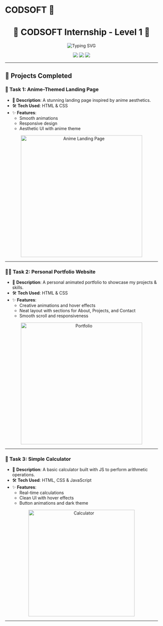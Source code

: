 # CODSOFT 👾

<h1 align="center">🌟 CODSOFT Internship - Level 1 🌟</h1>

<p align="center">
  <img src="https://readme-typing-svg.herokuapp.com?font=Fira+Code&duration=2500&pause=1000&center=true&vCenter=true&width=435&lines=Welcome+to+my+project+repo!;Level+1+Internship+at+CODSOFT;Web+Development+Projects+Inside+🚀" alt="Typing SVG" />
</p>

<p align="center">
  <img src="https://img.shields.io/badge/HTML-100%25-orange?style=for-the-badge&logo=html5" />
  <img src="https://img.shields.io/badge/CSS-100%25-blue?style=for-the-badge&logo=css3" />
  <img src="https://img.shields.io/badge/JavaScript-100%25-yellow?style=for-the-badge&logo=javascript" />
</p>

---

## 🚀 Projects Completed

### 🎯 Task 1: Anime-Themed Landing Page
- 📄 **Description**: A stunning landing page inspired by anime aesthetics.
- 🛠️ **Tech Used**: HTML & CSS
- ✨ **Features**:
  - Smooth animations
  - Responsive design
  - Aesthetic UI with anime theme
  
<p align="center">
  <img src="https://res.cloudinary.com/cloudinary-marketing/images/v1649720751/Web_Assets/blog/Mario_1/Mario_1-gif?_i=AA" width="400" alt="Anime Landing Page" />
</p>

---

### 🧑‍💼 Task 2: Personal Portfolio Website
- 📄 **Description**: A personal animated portfolio to showcase my projects & skills.
- 🛠️ **Tech Used**: HTML & CSS
- ✨ **Features**:
  - Creative animations and hover effects
  - Neat layout with sections for About, Projects, and Contact
  - Smooth scroll and responsiveness

<p align="center">
  <img src="https://i.imgur.com/mBOLoZc.gif" width="400" alt="Portfolio" />
</p>

---

### 🧮 Task 3: Simple Calculator
- 📄 **Description**: A basic calculator built with JS to perform arithmetic operations.
- 🛠️ **Tech Used**: HTML, CSS & JavaScript
- ✨ **Features**:
  - Real-time calculations
  - Clean UI with hover effects
  - Button animations and dark theme

<p align="center">
  <img src="https://i.gifer.com/7gP8.gif" width="350" alt="Calculator" />
</p>


---






